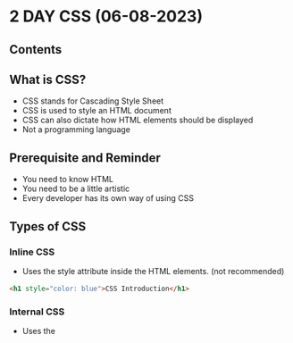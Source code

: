 # 2 DAY CSS (06-08-2023)

## Contents

## What is CSS?
- CSS stands for Cascading Style Sheet
- CSS is used to style an HTML document
- CSS can also dictate how HTML elements should be displayed
- Not a programming language

## Prerequisite and Reminder
- You need to know HTML
- You need to be a little artistic
- Every developer has its own way of using CSS

## Types of CSS
### Inline CSS
- Uses the style attribute inside the HTML elements. (not recommended)
```html
<h1 style="color: blue">CSS Introduction</h1>
```
### Internal CSS
- Uses the <style> element inside the <head> of the HTML page.
 ```html
<head>
  <style type="text/css">
    h1 {
        color: green;
    }
  </style>
</head>
<body>
  <h1>CSS Introduction</h1>
</body>
```
### External CSS
- Uses an external CSS file which is linked by the <link> element inside the <head> of the HTML page.
 #### HTML file
 ```html
 <head>
  <link rel="stylesheet" href="css/style.css">
</head>
 ```
 #### CSS file
 ```css
body {
   font-family: 'Lato', sans-serif;
}
 ```
 
## CSS Anatomy
> Knowing about CSS anatomy is important because it provides a structured understanding of the different components and terminology used in CSS. Understanding the roles and relationships between selectors, pseudo-?
> classes, declarations, property names, and property values helps in writing more efficient and targeted CSS code. It allows developers to style specific elements, apply different styles based on element states, and > > > control various aspects of element appearance and behavior.
 
 | Term            | Description                                                     |
|-----------------|-----------------------------------------------------------------|
| Selector        | Specifies which HTML elements the CSS rules will be applied to.  |
| Pseudo Class    | Represents a specific state or condition of an element.          |
| Declaration     | Consists of a property name and value, separated by a colon.     |
| Property Name   | Identifies the specific CSS property to be modified.             |
| Property Value  | Specifies the desired value for the corresponding property.      |
 
 ![CSS Anatomy](images/cssanatomy3.png)
 
## What is Targeting?

Targeting in CSS refers to the process of selecting specific HTML elements to apply styles or modify their behavior. It involves using selectors, pseudo-classes, and combinators to pinpoint the elements you want to target.

### Why Do We Need to Know Targeting?

Understanding targeting in CSS is crucial for effective web development and styling. Here are a few reasons why it is important to grasp this concept:

- **Selective Styling**: Targeting allows us to apply styles selectively to specific elements, enhancing the visual appearance of our web pages.

- **Modifying Behavior**: By targeting elements, we can modify their behavior through CSS rules, enabling interactivity and dynamic effects.

- **Efficient Styling**: Knowing how to target elements helps us write more efficient and concise CSS code, reducing redundancy and improving performance.

- **Maintainable Code**: Targeting allows for better organization and structure in our CSS code, making it easier to maintain and update styles.

- **Consistency**: By understanding targeting, we can ensure consistent styling across our web pages, creating a cohesive user experience.

### Targeting Methods

| Method       | Description                                                                                   |
|--------------|-----------------------------------------------------------------------------------------------|
| Selectors    | Selectors allow us to target elements based on their tag names, classes, IDs, or attributes. |
| Pseudo-classes | Pseudo-classes target elements based on specific states or conditions.                          |
| Combinators  | Combinators help select elements based on their relationship with other elements.              |

 
 ### How to Comment
 ```css
 /* This is a comment */
 ```
 
 ### The Root Selector
 ```css
 * {
   font-size: 20px;
}
 ```
 ### Ways to set a color
 ```css
 /* Color Name */
 h1 {
   color: red;
}
/* Hexadecimal */
 h1 {
   color: #ff0000;
}
/* RGB */
 h1 {
   color: rgb(255, 255, 0);
}
```




